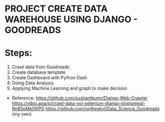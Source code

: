 # PROJECT CREATE DATA WAREHOUSE USING DJANGO - GOODREADS

# Steps:
1. Crawl data from Goodreads
2. Create database template
3. Create Dashboard with Python Dash
4. Doing Data Analysis
5. Applying Machine Learning and graph to make decision

+ Reference:
https://github.com/sushantkumr/Django-Web-Crawler
https://viblo.asia/p/crawl-data-voi-selenium-django-postgresql-RnB5pMeDKPG
https://github.com/ontheskyl/Data_Science_Goodreads (my own)
